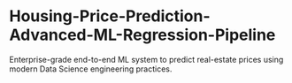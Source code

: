 # Housing-Price-Prediction-Advanced-ML-Regression-Pipeline
Enterprise-grade end-to-end ML system to predict real-estate prices using modern Data Science engineering practices.
